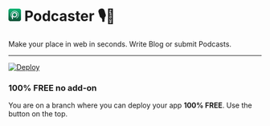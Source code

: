 # [![Podcaster](./PodcasterLogo25.png)](https://hvitis.com/free-podcasts-blog-template-based-on-django) Podcaster 🎙️📝
Make your place in web in seconds. Write Blog or submit Podcasts. 
___
[![Deploy](https://www.herokucdn.com/deploy/button.png)](https://heroku.com/deploy)

### 100% FREE no add-on

You are on a branch where you can deploy your app __100% FREE__. Use the button on the top.
